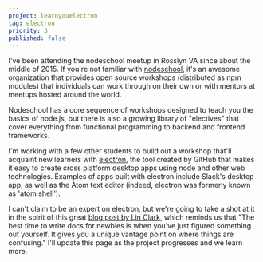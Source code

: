 ```yaml
---
project: learnyouelectron
tag: electron
priority: 3
published: false
---
```

I've been attending the nodeschool meetup in Rosslyn VA since about the middle of 2015. If you're not familiar with [nodeschool][nodeschool], it's an awesome organization that provides open source workshops (distributed as npm modules) that individuals can work through on their own or with mentors at meetups hosted around the world.

Nodeschool has a core sequence of workshops designed to teach you the basics of node.js, but there is also a growing library of "electives" that cover everything from functional programming to backend and frontend frameworks.

I'm working with a few other students to build out a workshop that'll acquaint new learners with [electron][electron], the tool created by GitHub that makes it easy to create cross platform desktop apps using node and other web technologies. Examples of apps built with electron include Slack's desktop app, as well as the Atom text editor (indeed, electron was formerly known as 'atom shell').

I can't claim to be an expert on electron, but we're going to take a shot at it in the spirit of this great [blog post by Lin Clark][lin], which reminds us that "The best time to write docs for newbies is when you've just figured something out yourself. It gives you a unique vantage point on where things are confusing." I'll update this page as the project progresses and we learn more.

[nodeschool]: http://nodeschool.io
[lin]: http://lin-clark.com/blog/2014/07/01/authoring-nodejs-workshopper-lessons/
[electron]: http://electron.atom.io
